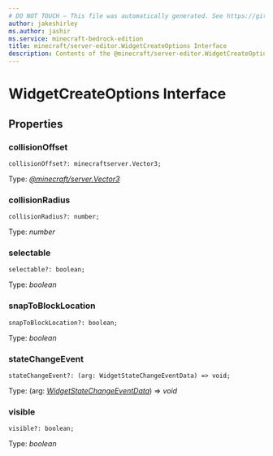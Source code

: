 ```yaml
---
# DO NOT TOUCH — This file was automatically generated. See https://github.com/mojang/minecraftapidocsgenerator to modify descriptions, examples, etc.
author: jakeshirley
ms.author: jashir
ms.service: minecraft-bedrock-edition
title: minecraft/server-editor.WidgetCreateOptions Interface
description: Contents of the @minecraft/server-editor.WidgetCreateOptions class.
---
```

# WidgetCreateOptions Interface

## Properties

### **collisionOffset**
`collisionOffset?: minecraftserver.Vector3;`

Type: [*@minecraft/server.Vector3*](../../minecraft/server/Vector3.md)

### **collisionRadius**
`collisionRadius?: number;`

Type: *number*

### **selectable**
`selectable?: boolean;`

Type: *boolean*

### **snapToBlockLocation**
`snapToBlockLocation?: boolean;`

Type: *boolean*

### **stateChangeEvent**
`stateChangeEvent?: (arg: WidgetStateChangeEventData) => void;`

Type: (arg: [*WidgetStateChangeEventData*](WidgetStateChangeEventData.md)) => *void*

### **visible**
`visible?: boolean;`

Type: *boolean*
